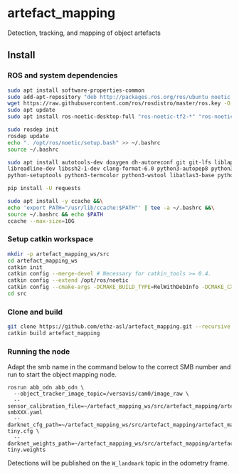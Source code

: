 # artefact_mapping
Detection, tracking, and mapping of object artefacts

## Install
### ROS and system dependencies
```bash
sudo apt install software-properties-common
sudo add-apt-repository "deb http://packages.ros.org/ros/ubuntu noetic main"
wget https://raw.githubusercontent.com/ros/rosdistro/master/ros.key -O - | sudo apt-key add -
sudo apt update
sudo apt install ros-noetic-desktop-full "ros-noetic-tf2-*" "ros-noetic-camera-info-manager*" --yes

sudo rosdep init
rosdep update
echo ". /opt/ros/noetic/setup.bash" >> ~/.bashrc
source ~/.bashrc

sudo apt install autotools-dev doxygen dh-autoreconf git git-lfs liblapack-dev libblas-dev libgtest-dev \
libreadline-dev libssh2-1-dev clang-format-6.0 python3-autopep8 python3-catkin-tools python3-pip python3-git \
python-setuptools python3-termcolor python3-wstool libatlas3-base python-is-python3 --yes

pip install -U requests

sudo apt install -y ccache &&\
echo 'export PATH="/usr/lib/ccache:$PATH"' | tee -a ~/.bashrc &&\
source ~/.bashrc && echo $PATH
ccache --max-size=10G
```

### Setup catkin workspace
```bash
mkdir -p artefact_mapping_ws/src
cd artefact_mapping_ws
catkin init
catkin config --merge-devel # Necessary for catkin_tools >= 0.4.
catkin config --extend /opt/ros/noetic
catkin config --cmake-args -DCMAKE_BUILD_TYPE=RelWithDebInfo -DCMAKE_CXX_FLAGS=-fdiagnostics-color
cd src
```

### Clone and build
```bash
git clone https://github.com/ethz-asl/artefact_mapping.git --recursive -b summer_school2021
catkin build artefact_mapping
```

### Running the node
Adapt the smb name in the command below to the correct SMB number and run to start the object mapping node.
```
rosrun abb_odn abb_odn \
  --object_tracker_image_topic=/versavis/cam0/image_raw \
  --sensor_calibration_file=~/artefact_mapping_ws/src/artefact_mapping/artefact_mapping/share/camchain-smbXXX.yaml
  --darknet_cfg_path=~/artefact_mapping_ws/src/artefact_mapping/artefact_mapping/share/yolov3-tiny.cfg \
  --darknet_weights_path=~/artefact_mapping_ws/src/artefact_mapping/artefact_mappingshare/yolov3-tiny.weights
```
Detections will be published on the `W_landmark` topic in the odometry frame.



